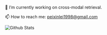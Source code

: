 <!--
**Boreas-pxl/Boreas-pxl** is a ✨ _special_ ✨ repository because its `README.md` (this file) appears on your GitHub profile.

Here are some ideas to get you started:

- 🔭 I’m currently working on ...
- 🌱 I’m currently learning ...
- 👯 I’m looking to collaborate on ...
- 🤔 I’m looking for help with ...
- 💬 Ask me about ...
- 📫 How to reach me: ...
- 😄 Pronouns: ...
- ⚡ Fun fact: ...
-->
🌱 I’m currently working on cross-modal retrieval.

📫 How to reach me: peixinlei1998@gmail.com

![Github Stats](https://github-readme-stats.vercel.app/api?username=Boreas-pxl&show_icons=true&theme=light&count_private=true)

